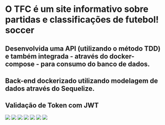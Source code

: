 # O TFC é um site informativo sobre partidas e classificações de futebol! soccer

## Desenvolvida uma API (utilizando o método TDD) e também integrada - através do docker-compose - para consumo do banco de dados.
## Back-end dockerizado utilizando modelagem de dados através do Sequelize.
## Validação de Token com JWT

<img src='https://img.shields.io/badge/typescript-%23007ACC.svg?style=for-the-badge&logo=typescript&logoColor=white'>
<img src="https://img.shields.io/badge/node.js-6DA55F?style=for-the-badge&logo=node.js&logoColor=white)"> <img src="(https://img.shields.io/badge/ESLint-4B3263?style=for-the-badge&logo=eslint&logoColor=white">
<img src='https://img.shields.io/badge/ESLint-4B3263?style=for-the-badge&logo=eslint&logoColor=white'>
<img src="https://img.shields.io/badge/Sequelize-52B0E7?style=for-the-badge&logo=Sequelize&logoColor=white)"> <img src="https://img.shields.io/badge/docker-%230db7ed.svg?style=for-the-badge&logo=docker&logoColor=white)"> 
<img src="https://img.shields.io/badge/JWT-black?style=for-the-badge&logo=JSON%20web%20tokens">
